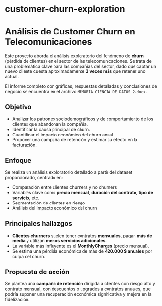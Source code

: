 # customer-churn-exploration

# Análisis de Customer Churn en Telecomunicaciones

Este proyecto aborda el análisis exploratorio del fenómeno de **churn** (pérdida de clientes) en el sector de las telecomunicaciones. Se trata de una problemática clave para las compañías del sector, dado que captar un nuevo cliente cuesta aproximadamente **3 veces más** que retener uno actual.

 El informe completo con gráficas, respuestas detalladas y conclusiones de negocio se encuentra en el archivo `MEMORIA CIENCIA DE DATOS 2.docx`.

##  Objetivo

- Analizar los patrones sociodemográficos y de comportamiento de los clientes que abandonan la compañía.
- Identificar la causa principal de churn.
- Cuantificar el impacto económico del churn anual.
- Proponer una campaña de retención y estimar su efecto en la facturación.

## Enfoque

Se realiza un análisis exploratorio detallado a partir del dataset proporcionado, centrado en:

- Comparación entre clientes churners y no churners
- Variables clave como **precio mensual**, **duración del contrato**, **tipo de servicio**, etc.
- Segmentación de clientes en riesgo
- Análisis del impacto económico del churn

##  Principales hallazgos

- **Clientes churners** suelen tener contratos **mensuales**, pagan **más de media** y utilizan **menos servicios adicionales**.
- La variable más influyente es el **MonthlyCharges** (precio mensual).
- Se estima una pérdida económica de más de **420.000 $ anuales** por culpa del churn.

##  Propuesta de acción

Se plantea una **campaña de retención** dirigida a clientes con riesgo alto y contrato mensual, con descuentos o upgrades a contratos anuales, que podría suponer una recuperación económica significativa y mejora en la fidelización.

## 

